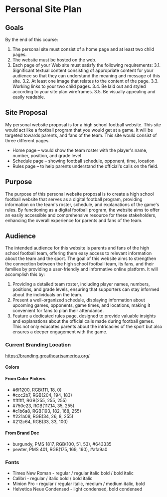# Personal Site Plan

## Goals

By the end of this course:

1. The personal site must consist of a home page and at least two child pages.
2. The website must be hosted on the web.
3. Each page of your Web site must satisfy the following requirements:
    3.1. Significant textual content consisting of appropriate content for your audience so that they can understand the meaning and message of this site.
    3.2. At least one image that relates to the content of the page.
    3.3. Working links to your two child pages.
    3.4. Be laid out and styled according to your site plan wireframes.
    3.5. Be visually appealing and easily readable.

## Site Proposal

My personal website proposal is for a high school football website.  This site would act like a football program that you would get at a game.  It will be targeted towards parents, and fans of the team. This site would consist of three different pages.

- Home page – would show the team roster with the player's name, number, position, and grade level
- Schedule page – showing football schedule, opponent, time, location
- Rules page – to help parents understand the official's calls on the field.

## Purpose

The purpose of this personal website proposal is to create a high school football website that serves as a digital football program, providing information on the team's roster, schedule, and explanations of the game's rules.  By functioning as a digital football program, the website aims to offer an easily accessible and comprehensive resource for these stakeholders, enhancing the overall experience for parents and fans of the team.

## Audience 

The intended audience for this website is parents and fans of the high school football team, offering them easy access to relevant information about the team and the sport.  The goal of this website aims to strengthen the connection between the high school football team, its fans, and their families by providing a user-friendly and informative online platform.  It will accomplish this by:

1. Providing a detailed team roster, including player names, numbers, positions, and grade levels, ensuring that supporters can stay informed about the individuals on the team.  
2. Present a well-organized schedule, displaying information about upcoming games, opponents, game times, and locations, making it convenient for fans to plan their attendance.
3. Feature a dedicated rules page, designed to provide valuable insights and explanations about the official calls made during football games.  This not only educates parents about the intricacies of the sport but also ensures a deeper engagement with the game.



### Current Branding Location
https://branding.greatheartsamerica.org/

#### Colors

#### From Color Pickers
- #6f1200, RGB(111, 18, 0)
- #ccc2b7, RGB(204, 194, 183)
- #ffffff, RGB(255, 255, 255)
- #750e23, RGB(117,14, 35, 255)
- #c1b6a8, RGB(193, 182, 168, 255)
- #221a08, RGB(34, 26, 8, 255)
- #212c64, RGB(33, 33, 100)

#### From Brand Doc
- burgundy, PMS 1817, RGB(100, 51, 53), #643335
- pewter, PMS 401, RGB(175, 169, 160), #afa9a0


### Fonts
- Times New Roman - regular / regular italic bold / bold italic
- Calibri - regular / italic bold / bold italic
- Minion Pro - regular / regular italic, medium / medium italic, bold
- Helvetica Neue Condensed - light condensed, bold condensed